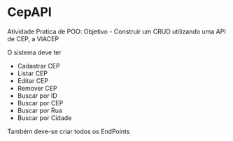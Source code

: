 # CepAPI
Atividade Pratica de POO: Objetivo - Construir um CRUD utilizando uma API de CEP, a VIACEP

O sistema deve ter
- Cadastrar CEP
- Listar CEP
- Editar CEP
- Remover CEP
- Buscar por ID
- Buscar por CEP
- Buscar por Rua
- Buscar por Cidade

Também deve-se criar todos os EndPoints
